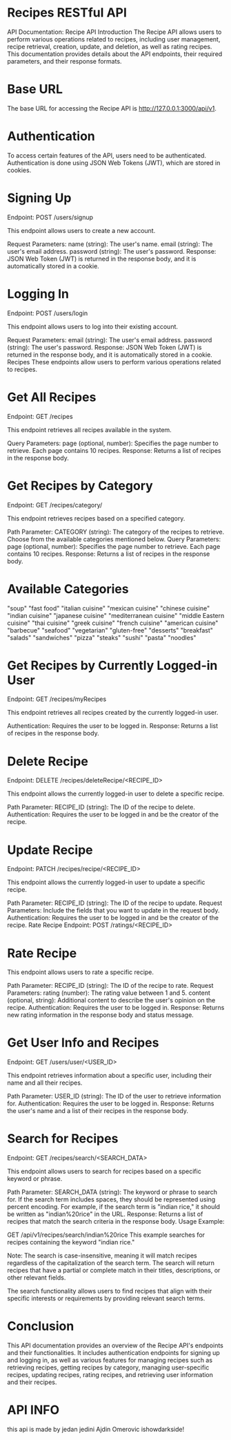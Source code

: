 # Recipes RESTful API
API Documentation: Recipe API
Introduction
The Recipe API allows users to perform various operations related to recipes, including user management, recipe retrieval, creation, update, and deletion, as well as rating recipes. This documentation provides details about the API endpoints, their required parameters, and their response formats.

# Base URL
The base URL for accessing the Recipe API is http://127.0.0.1:3000/api/v1.

# Authentication
To access certain features of the API, users need to be authenticated. Authentication is done using JSON Web Tokens (JWT), which are stored in cookies.

# Signing Up
Endpoint: POST /users/signup

This endpoint allows users to create a new account.

Request Parameters:
name (string): The user's name.
email (string): The user's email address.
password (string): The user's password.
Response: JSON Web Token (JWT) is returned in the response body, and it is automatically stored in a cookie.


# Logging In
Endpoint: POST /users/login

This endpoint allows users to log into their existing account.

Request Parameters:
email (string): The user's email address.
password (string): The user's password.
Response: JSON Web Token (JWT) is returned in the response body, and it is automatically stored in a cookie.
Recipes
These endpoints allow users to perform various operations related to recipes.

# Get All Recipes
Endpoint: GET /recipes

This endpoint retrieves all recipes available in the system.

Query Parameters:
page (optional, number): Specifies the page number to retrieve. Each page contains 10 recipes.
Response: Returns a list of recipes in the response body.


# Get Recipes by Category
Endpoint: GET /recipes/category/<CATEGORY>

This endpoint retrieves recipes based on a specified category.

Path Parameter:
CATEGORY (string): The category of the recipes to retrieve. Choose from the available categories mentioned below.
Query Parameters:
page (optional, number): Specifies the page number to retrieve. Each page contains 10 recipes.
Response: Returns a list of recipes in the response body.
# Available Categories
"soup"
"fast food"
"italian cuisine"
"mexican cuisine"
"chinese cuisine"
"indian cuisine"
"japanese cuisine"
"mediterranean cuisine"
"middle Eastern cuisine"
"thai cuisine"
"greek cuisine"
"french cuisine"
"american cuisine"
"barbecue"
"seafood"
"vegetarian"
"gluten-free"
"desserts"
"breakfast"
"salads"
"sandwiches"
"pizza"
"steaks"
"sushi"
"pasta"
"noodles"
  
  
  
# Get Recipes by Currently Logged-in User
Endpoint: GET /recipes/myRecipes

This endpoint retrieves all recipes created by the currently logged-in user.

Authentication: Requires the user to be logged in.
Response: Returns a list of recipes in the response body.
  
  
  
# Delete Recipe
Endpoint: DELETE /recipes/deleteRecipe/<RECIPE_ID>

This endpoint allows the currently logged-in user to delete a specific recipe.

Path Parameter:
RECIPE_ID (string): The ID of the recipe to delete.
Authentication: Requires the user to be logged in and be the creator of the recipe.
  
  
# Update Recipe
Endpoint: PATCH /recipes/recipe/<RECIPE_ID>

This endpoint allows the currently logged-in user to update a specific recipe.

Path Parameter:
RECIPE_ID (string): The ID of the recipe to update.
Request Parameters: Include the fields that you want to update in the request body.
Authentication: Requires the user to be logged in and be the creator of the recipe.
Rate Recipe
Endpoint: POST /ratings/<RECIPE_ID>

# Rate Recipe
This endpoint allows users to rate a specific recipe.

Path Parameter:
RECIPE_ID (string): The ID of the recipe to rate.
Request Parameters:
rating (number): The rating value between 1 and 5.
content (optional, string): Additional content to describe the user's opinion on the recipe.
Authentication: Requires the user to be logged in.
Response: Returns new rating information in the response body  and status message.
  
  
# Get User Info and Recipes
Endpoint: GET /users/user/<USER_ID>

This endpoint retrieves information about a specific user, including their name and all their recipes.

Path Parameter:
USER_ID (string): The ID of the user to retrieve information for.
Authentication: Requires the user to be logged in.
Response: Returns the user's name and a list of their recipes in the response body.

  
# Search for Recipes
Endpoint: GET /recipes/search/<SEARCH_DATA>

This endpoint allows users to search for recipes based on a specific keyword or phrase.

Path Parameter:
SEARCH_DATA (string): The keyword or phrase to search for. If the search term includes spaces, they should be represented using percent encoding. For example, if the search term is "indian rice," it should be written as "indian%20rice" in the URL.
Response: Returns a list of recipes that match the search criteria in the response body.
Usage Example:

GET /api/v1/recipes/search/indian%20rice
This example searches for recipes containing the keyword "indian rice."

Note: The search is case-insensitive, meaning it will match recipes regardless of the capitalization of the search term. The search will return recipes that have a partial or complete match in their titles, descriptions, or other relevant fields.

The search functionality allows users to find recipes that align with their specific interests or requirements by providing relevant search terms.
  
# Conclusion
This API documentation provides an overview of the Recipe API's endpoints and their functionalities. It includes authentication endpoints for signing up and logging in, as well as various features for managing recipes such as retrieving recipes, getting recipes by category, managing user-specific recipes, updating recipes, rating recipes, and retrieving user information and their recipes.
  
# API INFO
this api is made by jedan jedini Ajdin Omerovic ishowdarkside!
